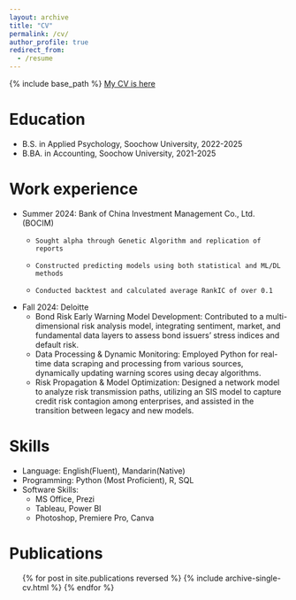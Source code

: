 ```yaml
---
layout: archive
title: "CV"
permalink: /cv/
author_profile: true
redirect_from:
  - /resume
---
```


{% include base_path %}
[My CV is here](https://drive.google.com/file/d/1fnNql65bHOK6P7cFWizbsX0SsyoOtdBN/view?usp=share_link)

Education
======
* B.S. in Applied Psychology, Soochow University, 2022-2025
* B.BA. in Accounting, Soochow University, 2021-2025

Work experience
======
* Summer 2024: Bank of China Investment Management Co., Ltd. (BOCIM)
  * 	Sought alpha through Genetic Algorithm and replication of reports
  * 	Constructed predicting models using both statistical and ML/DL methods
  * 	Conducted backtest and calculated average RankIC of over 0.1

* Fall 2024: Deloitte 
  *	Bond Risk Early Warning Model Development: Contributed to a multi-dimensional risk analysis model, integrating sentiment, market, and fundamental data layers to assess bond issuers’ stress indices and default risk.
  *	Data Processing & Dynamic Monitoring: Employed Python for real-time data scraping and processing from various sources, dynamically updating warning scores using decay algorithms.
  *	Risk Propagation & Model Optimization: Designed a network model to analyze risk transmission paths, utilizing an SIS model to capture credit risk contagion among enterprises, and assisted in the transition between legacy and new models.

  
Skills
======
* Language: English(Fluent), Mandarin(Native)
* Programming: Python (Most Proficient), R, SQL
* Software Skills:
  * MS Office, Prezi
  * Tableau, Power BI
  * Photoshop, Premiere Pro, Canva

Publications
======
  <ul>{% for post in site.publications reversed %}
    {% include archive-single-cv.html %}
  {% endfor %}</ul>
  


